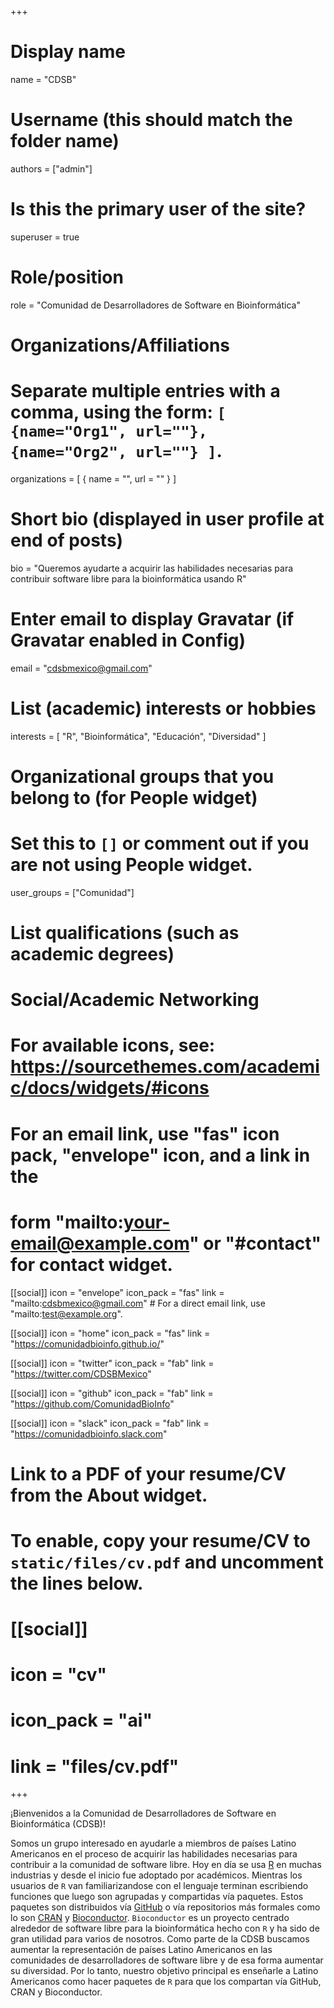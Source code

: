 +++
# Display name
name = "CDSB"

# Username (this should match the folder name)
authors = ["admin"]

# Is this the primary user of the site?
superuser = true

# Role/position
role = "Comunidad de Desarrolladores de Software en Bioinformática"

# Organizations/Affiliations
#   Separate multiple entries with a comma, using the form: `[ {name="Org1", url=""}, {name="Org2", url=""} ]`.
organizations = [ { name = "", url = "" } ]

# Short bio (displayed in user profile at end of posts)
bio = "Queremos ayudarte a acquirir las habilidades necesarias para contribuir software libre para la bioinformática usando R"

# Enter email to display Gravatar (if Gravatar enabled in Config)
email = "cdsbmexico@gmail.com"

# List (academic) interests or hobbies
interests = [
  "R",
  "Bioinformática",
  "Educación",
  "Diversidad"
]

# Organizational groups that you belong to (for People widget)
#   Set this to `[]` or comment out if you are not using People widget.
user_groups = ["Comunidad"]

# List qualifications (such as academic degrees)

# Social/Academic Networking
# For available icons, see: https://sourcethemes.com/academic/docs/widgets/#icons
#   For an email link, use "fas" icon pack, "envelope" icon, and a link in the
#   form "mailto:your-email@example.com" or "#contact" for contact widget.

[[social]]
  icon = "envelope"
  icon_pack = "fas"
  link = "mailto:cdsbmexico@gmail.com"  # For a direct email link, use "mailto:test@example.org".

[[social]]
  icon = "home"
  icon_pack = "fas"
  link = "https://comunidadbioinfo.github.io/"

[[social]]
  icon = "twitter"
  icon_pack = "fab"
  link = "https://twitter.com/CDSBMexico"

[[social]]
  icon = "github"
  icon_pack = "fab"
  link = "https://github.com/ComunidadBioInfo"
  
[[social]]
  icon = "slack"
  icon_pack = "fab"
  link = "https://comunidadbioinfo.slack.com"

# Link to a PDF of your resume/CV from the About widget.
# To enable, copy your resume/CV to `static/files/cv.pdf` and uncomment the lines below.
# [[social]]
#   icon = "cv"
#   icon_pack = "ai"
#   link = "files/cv.pdf"

+++

¡Bienvenidos a la Comunidad de Desarrolladores de Software en Bioinformática (CDSB)!

Somos un grupo interesado en ayudarle a miembros de países Latino Americanos en el proceso de acquirir las habilidades necesarias para contribuir a la comunidad de software libre. Hoy en día se usa [R](https://cran.r-project.org/) en muchas industrias y desde el inicio fue adoptado por académicos. Mientras los usuarios de `R` van familiarizandose con el lenguaje terminan escribiendo funciones que luego son agrupadas y compartidas vía paquetes. Estos paquetes son distribuidos vía [GitHub](https://github.com/) o vía repositorios más formales como lo son [CRAN](https://cran.r-project.org/) y [Bioconductor](http://bioconductor.org/). `Bioconductor` es un proyecto centrado alrededor de software libre para la bioinformática hecho con `R` y ha sido de gran utilidad para varios de nosotros. Como parte de la CDSB buscamos aumentar la representación de países Latino Americanos en las comunidades de desarrolladores de software libre y de esa forma aumentar su diversidad. Por lo tanto, nuestro objetivo principal es enseñarle a Latino Americanos como hacer paquetes de `R` para que los compartan vía GitHub, CRAN y Bioconductor.
